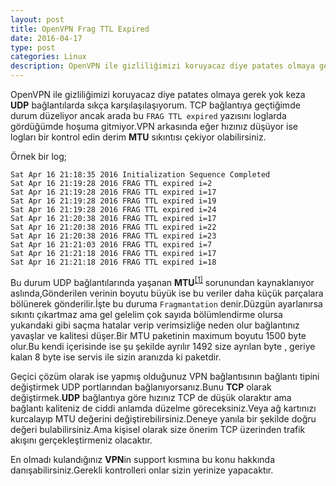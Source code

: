 ```yaml
---
layout: post
title: OpenVPN Frag TTL Expired
date: 2016-04-17
type: post
categories: Linux
description: OpenVPN ile gizliliğimizi koruyacaz diye patates olmaya gerek yok keza UDP bağlantılarda
---
```


OpenVPN ile gizliliğimizi koruyacaz diye patates olmaya gerek yok keza **UDP** bağlantılarda sıkça karşılaşılaşıyorum. TCP bağlantıya geçtiğimde durum düzeliyor ancak arada bu `FRAG TTL expired` yazısını loglarda gördüğümde hoşuma gitmiyor.VPN arkasında eğer hızınız düşüyor ise logları bir kontrol edin derim **MTU** sıkıntısı çekiyor olabilirsiniz.

Örnek bir log;

```
Sat Apr 16 21:18:35 2016 Initialization Sequence Completed
Sat Apr 16 21:19:28 2016 FRAG TTL expired i=2
Sat Apr 16 21:19:28 2016 FRAG TTL expired i=17
Sat Apr 16 21:19:28 2016 FRAG TTL expired i=19
Sat Apr 16 21:19:28 2016 FRAG TTL expired i=24
Sat Apr 16 21:20:38 2016 FRAG TTL expired i=17
Sat Apr 16 21:20:38 2016 FRAG TTL expired i=22
Sat Apr 16 21:20:38 2016 FRAG TTL expired i=23
Sat Apr 16 21:21:03 2016 FRAG TTL expired i=7
Sat Apr 16 21:21:18 2016 FRAG TTL expired i=17
Sat Apr 16 21:21:18 2016 FRAG TTL expired i=18
```

Bu durum UDP bağlantılarında yaşanan **MTU**<sup>[[1]](https://en.wikipedia.org/wiki/Maximum_transmission_unit)</sup> sorunundan kaynaklanıyor aslında,Gönderilen verinin boyutu büyük ise bu veriler daha küçük parçalara bölünerek gönderilir.İşte bu duruma `Fragmantation` denir.Düzgün ayarlanırsa sıkıntı çıkartmaz ama gel gelelim çok sayıda bölümlendirme olursa yukarıdaki gibi saçma hatalar verip verimsizliğe neden olur bağlantınız yavaşlar ve kalitesi düşer.Bir MTU paketinin maximum boyutu 1500 byte olur.Bu kendi içerisinde ise şu şekilde ayrılır 1492 size ayrılan byte , geriye kalan 8 byte ise servis ile sizin aranızda ki paketdir.

Geçici çözüm olarak ise yapmış olduğunuz VPN bağlantısının bağlantı tipini değiştirmek UDP portlarından bağlanıyorsanız.Bunu **TCP** olarak değiştirmek.**UDP** bağlantıya göre hızınız TCP de düşük olaraktır ama bağlantı kaliteniz de ciddi anlamda düzelme göreceksiniz.Veya ağ kartınızı kurcalayıp MTU değerini değiştirebilirsiniz.Deneye yanıla bir şekilde doğru değeri bulabilirsiniz.Ama kişisel olarak size önerim TCP üzerinden trafik akışını gerçekleştirmeniz olacaktır.

En olmadı kulandığınız **VPN**in support kısmına bu konu hakkında danışabilirsiniz.Gerekli kontrolleri onlar sizin yerinize yapacaktır.
